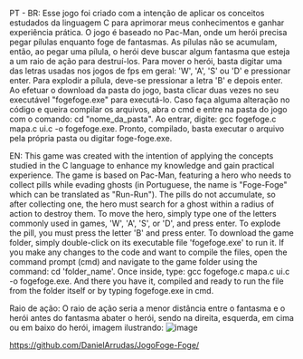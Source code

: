 PT - BR: Esse jogo foi criado com a intenção de aplicar os conceitos estudados da linguagem C para aprimorar meus conhecimentos e ganhar experiência prática.
O jogo é baseado no Pac-Man, onde um herói precisa pegar pílulas enquanto foge de fantasmas. As pílulas não se acumulam, então, ao pegar uma pílula, o herói deve buscar algum fantasma que esteja a um raio de ação para destruí-los.
Para mover o herói, basta digitar uma das letras usadas nos jogos de fps em geral: 'W', 'A', 'S' ou 'D' e pressionar enter.
Para explodir a pílula, deve-se pressionar a letra 'B' e depois enter. Ao efetuar o download da pasta do jogo, basta clicar duas vezes no seu executável "fogefoge.exe" para executá-lo.
Caso faça alguma alteração no código e queira compilar os arquivos, abra o cmd e entre na pasta do jogo com o comando: cd "nome_da_pasta". Ao entrar, digite: gcc fogefoge.c mapa.c ui.c -o fogefoge.exe.
Pronto, compilado, basta executar o arquivo pela própria pasta ou digitar foge-foge.exe.

EN: This game was created with the intention of applying the concepts studied in the C language to enhance my knowledge and gain practical experience. 
The game is based on Pac-Man, featuring a hero who needs to collect pills while evading ghosts (in Portuguese, the name is "Foge-Foge" which can be translated as "Run-Run"). 
The pills do not accumulate, so after collecting one, the hero must search for a ghost within a radius of action to destroy them.
To move the hero, simply type one of the letters commonly used in games, 'W', 'A', 'S', or 'D', and press enter. To explode the pill, you must press the letter 'B' and press enter.
To download the game folder, simply double-click on its executable file 'fogefoge.exe' to run it. 
If you make any changes to the code and want to compile the files, open the command prompt (cmd) and navigate to the game folder using the command: cd 'folder_name'. 
Once inside, type: gcc fogefoge.c mapa.c ui.c -o fogefoge.exe. And there you have it, compiled and ready to run the file from the folder itself or by typing fogefoge.exe in cmd.


Raio de ação: O raio de ação seria a menor distância entre o fantasma e o herói antes do fantasma abater o herói, sendo na direita, esquerda, em cima ou em baixo do herói, imagem ilustrando:
![image](https://github.com/DanielArrudas/JogoFoge-Foge/assets/100447748/d53b0882-6f6f-4897-866c-b8cde39de27a)




https://github.com/DanielArrudas/JogoFoge-Foge/
